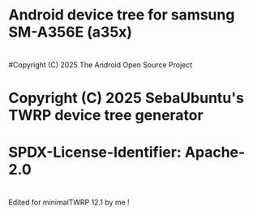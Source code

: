 # Android device tree for samsung SM-A356E (a35x)

#
#Copyright (C) 2025 The Android Open Source Project
# Copyright (C) 2025 SebaUbuntu's TWRP device tree generator
#
# SPDX-License-Identifier: Apache-2.0
#


Edited for minimalTWRP 12.1 by me !
